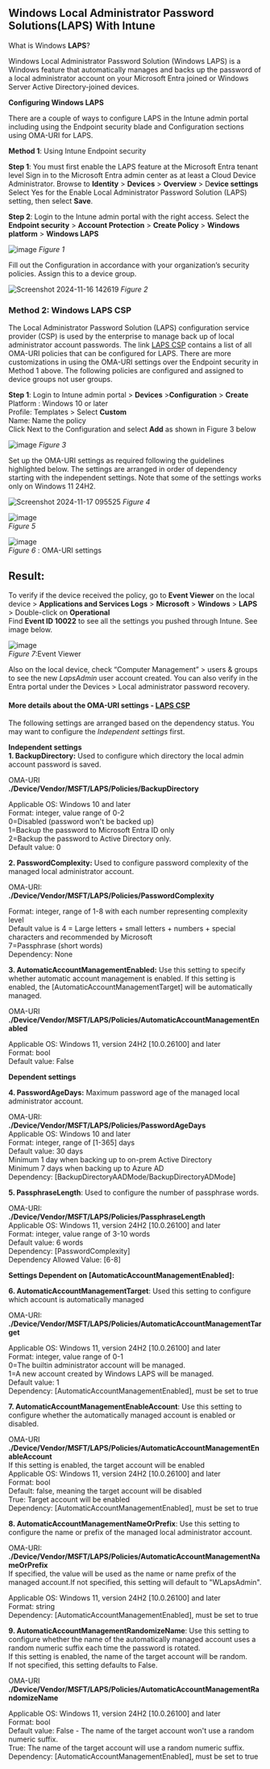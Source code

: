 
## **Windows Local Administrator Password Solutions(LAPS) With Intune**

What is Windows **LAPS**?

Windows Local Administrator Password Solution (Windows LAPS) is a Windows feature that automatically manages and backs up the password of a local administrator account on your Microsoft Entra joined or Windows Server Active Directory-joined devices.

**Configuring Windows LAPS**

There are a couple of ways to configure LAPS in the Intune admin portal including using the Endpoint security blade and Configuration sections using OMA-URI for LAPS.

**Method 1**: Using Intune Endpoint security

**Step 1**: You must first enable the LAPS feature at the Microsoft Entra tenant level
Sign in to the Microsoft Entra admin center as at least a Cloud Device Administrator.
Browse to **Identity** > **Devices** > **Overview** > D**evice settings**
Select Yes for the Enable Local Administrator Password Solution (LAPS) setting, then select **Save**.
 
**Step 2**: Login to the Intune admin portal with the right access.
Select the **Endpoint security** > **Account Protection** > **Create Policy** > **Windows platform** > **Windows LAPS**

![image](https://github.com/user-attachments/assets/aa6806e2-088e-41af-9938-c809f2c09e91)
_Figure 1_

Fill out the Configuration in accordance with your organization’s security policies. Assign this to a device group.

![Screenshot 2024-11-16 142619](https://github.com/user-attachments/assets/7c9e5f9b-89f6-4b8f-b4ac-6053681d9cc3)
_Figure 2_

### Method 2: Windows LAPS CSP

The Local Administrator Password Solution (LAPS) configuration service provider (CSP) is used by the enterprise to manage back up of local administrator account passwords. The link [LAPS CSP](https://learn.microsoft.com/en-us/windows/client-management/mdm/laps-csp#policiespasswordcomplexity/) contains a list of all OMA-URI policies that can be configured for LAPS. There are more customizations in using the OMA-URI settings over the Endpoint security in Method 1 above. The following policies are configured and assigned to device groups not user groups.

**Step 1**: Login to Intune admin portal > **Devices** >**Configuration** > **Create**<br />
Platform : Windows 10 or later<br />
Profile: Templates > Select **Custom**<br />
Name: Name the policy<br />
Click Next to the Configuration and select **Add** as shown in Figure 3 below

![image](https://github.com/user-attachments/assets/784029f2-18e9-4451-b801-deaac4cdbfc9)
_Figure 3_

Set up the OMA-URI settings as required following the guidelines highlighted below. The settings are arranged in order of dependency starting with the independent settings. Note that some of the settings works only on Windows 11 24H2.

![Screenshot 2024-11-17 095525](https://github.com/user-attachments/assets/58d4d420-b29e-4ad5-b3d2-4e02434e5f56)
_Figure 4_

![image](https://github.com/user-attachments/assets/e73a89bc-dea9-4de8-a4f4-2041e372e39d) <br />
_Figure 5_

![image](https://github.com/user-attachments/assets/08dba39b-cd41-4320-9f91-a0dd289c85a5) <br />
_Figure 6_ : OMA-URI settings

## **Result**: <br />
To verify if the device received the policy, go to **Event Viewer** on the local device > **Applications and Services Logs** > **Microsoft** > **Windows** > **LAPS** > Double-click on **Operational**<br />
Find **Event ID 10022** to see all the settings you pushed through Intune. See image below. 

![image](https://github.com/user-attachments/assets/66bc2fba-9244-4e5b-9ff9-1a4a61997853) <br />
_Figure 7_:Event Viewer

Also on the local device, check “Computer Management” > users & groups to see the new _LapsAdmin_ user account created. You can also verify in the Entra portal under the Devices > Local administrator password recovery.

#### More details about the OMA-URI settings - [LAPS CSP](https://learn.microsoft.com/en-us/windows/client-management/mdm/laps-csp#policiespasswordcomplexity/)
The following settings are arranged based on the dependency status. You may want to configure the _Independent settings_ first.

**Independent settings**<br />
**1. BackupDirectory:** Used to configure which directory the local admin account password is saved.

OMA-URI<br />
	**./Device/Vendor/MSFT/LAPS/Policies/BackupDirectory**
 
Applicable OS: Windows 10 and later<br />
Format: integer, value range of 0-2<br />
0=Disabled (password won't be backed up)<br />
1=Backup the password to Microsoft Entra ID only <br />
2=Backup the password to Active Directory only.<br />
Default value: 0<br />

**2. PasswordComplexity:** Used to configure password complexity of the managed local administrator account.

OMA-URI:<br />
  **./Device/Vendor/MSFT/LAPS/Policies/PasswordComplexity**		
  
Format: integer, range of 1-8 with each number representing complexity level<br />
Default value is 4 = Large letters + small letters + numbers + special characters and recommended by Microsoft<br />
7=Passphrase (short words)<br />
Dependency: 	None

**3. AutomaticAccountManagementEnabled:** Use this setting to specify whether automatic account management is enabled. If this setting is enabled, the [AutomaticAccountManagementTarget] will be automatically managed.

OMA-URI<br />
	**./Device/Vendor/MSFT/LAPS/Policies/AutomaticAccountManagementEnabled**

Applicable OS:  Windows 11, version 24H2 [10.0.26100] and later<br />
Format: bool<br />
Default value: False<br />

**Dependent settings**

**4. PasswordAgeDays:** Maximum password age of the managed local administrator account.

OMA-URI: <br />
  **./Device/Vendor/MSFT/LAPS/Policies/PasswordAgeDays**<br />
Applicable OS: Windows 10 and later<br />
Format: integer, range of [1-365] days<br />
Default value: 30 days<br />
Minimum 1 day when backing up to on-prem Active Directory<br />
Minimum 7 days when backing up to Azure AD<br />
Dependency: [BackupDirectoryAADMode/BackupDirectoryADMode]

**5. PassphraseLength**: Used to configure the number of passphrase words.

OMA-URI:<br />
  **./Device/Vendor/MSFT/LAPS/Policies/PassphraseLength**	<br />
Applicable OS: Windows 11, version 24H2 [10.0.26100] and later<br />
Format: integer, value range of 3-10 words<br />
Default value: 6 words<br />
Dependency: [PasswordComplexity]<br />
Dependency Allowed Value: [6-8]<br />

**Settings Dependent on [AutomaticAccountManagementEnabled]:**

**6. AutomaticAccountManagementTarget**: Used this setting to configure which account is automatically managed

OMA-URI:<br />
**./Device/Vendor/MSFT/LAPS/Policies/AutomaticAccountManagementTarget**

Applicable OS: Windows 11, version 24H2 [10.0.26100] and later<br />
Format: integer, value range of 0-1<br />
0=The builtin administrator account will be managed.<br />
1=A new account created by Windows LAPS will be managed.<br />
Default value: 1<br />
Dependency: [AutomaticAccountManagementEnabled], must be set to true<br />

**7. AutomaticAccountManagementEnableAccount**: Use this setting to configure whether the automatically managed account is enabled or disabled.

OMA-URI<br />
**./Device/Vendor/MSFT/LAPS/Policies/AutomaticAccountManagementEnableAccount**<br />
If this setting is enabled, the target account will be enabled<br />
Applicable OS: Windows 11, version 24H2 [10.0.26100] and later<br />
Format: bool<br />
Default: false, meaning the target account will be disabled<br />
True: Target account will be enabled<br />
Dependency: [AutomaticAccountManagementEnabled], must be set to true

**8. AutomaticAccountManagementNameOrPrefix**: Use this setting to configure the name or prefix of the managed local administrator account.

OMA-URI:
  **./Device/Vendor/MSFT/LAPS/Policies/AutomaticAccountManagementNameOrPrefix**<br />
If specified, the value will be used as the name or name prefix of the managed account.If not specified, this setting will default to "WLapsAdmin".

Applicable OS: Windows 11, version 24H2 [10.0.26100] and later<br />
Format: string<br />
Dependency: [AutomaticAccountManagementEnabled], must be set to true

**9. AutomaticAccountManagementRandomizeName**:  Use this setting to configure whether the name of the automatically managed account uses a random numeric suffix each time the password is rotated.<br />
If this setting is enabled, the name of the target account will be random. <br />
If not specified, this setting defaults to False.

OMA-URI
	**./Device/Vendor/MSFT/LAPS/Policies/AutomaticAccountManagementRandomizeName**
 
Applicable OS:  Windows 11, version 24H2 [10.0.26100] and later<br />
Format: bool<br />
Default value: False - The name of the target account won't use a random numeric suffix.<br />
True: The name of the target account will use a random numeric suffix.<br />
Dependency: [AutomaticAccountManagementEnabled], must be set to true


